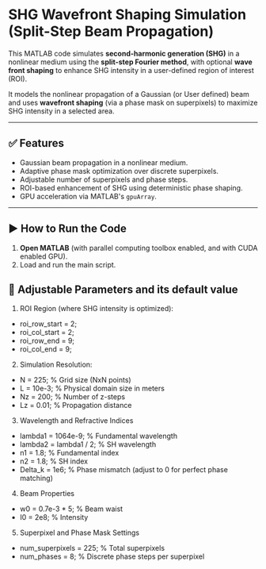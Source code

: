 
# SHG Wavefront Shaping Simulation (Split-Step Beam Propagation)

This MATLAB code simulates **second-harmonic generation (SHG)** in a nonlinear medium using the **split-step Fourier method**, with optional **wave front shaping** to enhance SHG intensity in a user-defined region of interest (ROI).

It models the nonlinear propagation of a Gaussian (or User defined) beam and uses **wavefront shaping** (via a phase mask on superpixels) to maximize SHG intensity in a selected area.

---

## ✅ Features

- Gaussian beam propagation in a nonlinear medium.
- Adaptive phase mask optimization over discrete superpixels.
- Adjustable number of superpixels and phase steps.
- ROI-based enhancement of SHG using deterministic phase shaping.
- GPU acceleration via MATLAB's `gpuArray`.

---

## ▶️ How to Run the Code

1. **Open MATLAB** (with parallel computing toolbox enabled, and with CUDA enabled GPU).
2. Load and run the main script.

## 🔧 Adjustable Parameters and its default value

1. ROI Region (where SHG intensity is optimized):
- roi_row_start = 2;
- roi_col_start = 2;
- roi_row_end   = 9;
- roi_col_end   = 9;

2. Simulation Resolution:
- N    = 225;       % Grid size (NxN points)
- L    = 10e-3;     % Physical domain size in meters
- Nz   = 200;       % Number of z-steps
- Lz   = 0.01;      % Propagation distance

3. Wavelength and Refractive Indices
- lambda1 = 1064e-9;         % Fundamental wavelength
- lambda2 = lambda1 / 2;     % SH wavelength
- n1 = 1.8;                  % Fundamental index
- n2 = 1.8;                  % SH index
- Delta_k = 1e6;             % Phase mismatch (adjust to 0 for perfect phase matching)

4. Beam Properties
- w0 = 0.7e-3 * 5;           % Beam waist
- I0 = 2e8;                  % Intensity

5. Superpixel and Phase Mask Settings
- num_superpixels = 225;     % Total superpixels
- num_phases = 8;            % Discrete phase steps per superpixel



